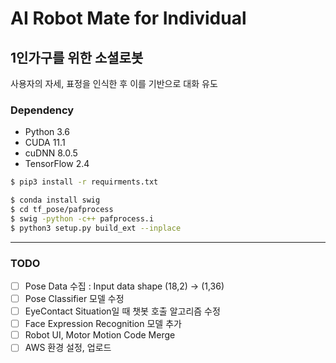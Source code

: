 # AI Robot Mate for Individual

## 1인가구를 위한 소셜로봇

사용자의 자세, 표정을 인식한 후 이를 기반으로 대화 유도

### Dependency

- Python 3.6
- CUDA 11.1
- cuDNN 8.0.5
- TensorFlow 2.4

```bash
$ pip3 install -r requirments.txt
```
```bash
$ conda install swig
$ cd tf_pose/pafprocess
$ swig -python -c++ pafprocess.i
$ python3 setup.py build_ext --inplace
```

---
### TODO
- [ ] Pose Data 수집 : Input data shape (18,2) -> (1,36)
- [ ] Pose Classifier 모델 수정
- [ ] EyeContact Situation일 때 챗봇 호출 알고리즘 수정
- [ ] Face Expression Recognition 모델 추가
- [ ] Robot UI, Motor Motion Code Merge
- [ ] AWS 환경 설정, 업로드